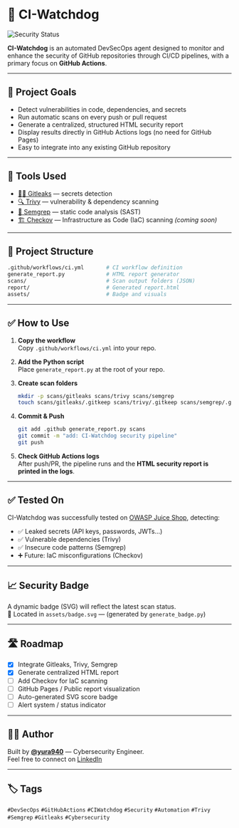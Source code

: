 # 🐶 CI-Watchdog   
![Security Status](./assets/badge.svg)

**CI-Watchdog** is an automated DevSecOps agent designed to monitor and enhance the security of GitHub repositories through CI/CD pipelines, with a primary focus on **GitHub Actions**.

---

## 🚀 Project Goals

- Detect vulnerabilities in code, dependencies, and secrets  
- Run automatic scans on every push or pull request  
- Generate a centralized, structured HTML security report  
- Display results directly in GitHub Actions logs (no need for GitHub Pages)  
- Easy to integrate into any existing GitHub repository  

---

## 🔧 Tools Used

- [🕵️‍♂️ Gitleaks](https://github.com/gitleaks/gitleaks) — secrets detection  
- [🔍 Trivy](https://github.com/aquasecurity/trivy) — vulnerability & dependency scanning  
- [📜 Semgrep](https://semgrep.dev) — static code analysis (SAST)  
- [🏗️ Checkov](https://www.checkov.io/) — Infrastructure as Code (IaC) scanning *(coming soon)*  

---

## 📂 Project Structure

```bash
.github/workflows/ci.yml       # CI workflow definition  
generate_report.py             # HTML report generator  
scans/                         # Scan output folders (JSON)  
report/                        # Generated report.html  
assets/                        # Badge and visuals  
```

---

## ✅ How to Use

1. **Copy the workflow**  
   Copy `.github/workflows/ci.yml` into your repo.

2. **Add the Python script**  
   Place `generate_report.py` at the root of your repo.

3. **Create scan folders**  
   ```bash
   mkdir -p scans/gitleaks scans/trivy scans/semgrep
   touch scans/gitleaks/.gitkeep scans/trivy/.gitkeep scans/semgrep/.gitkeep
   ```

4. **Commit & Push**  
   ```bash
   git add .github generate_report.py scans
   git commit -m "add: CI-Watchdog security pipeline"
   git push
   ```

5. **Check GitHub Actions logs**  
   After push/PR, the pipeline runs and the **HTML security report is printed in the logs**.

---

## ✅ Tested On

CI-Watchdog was successfully tested on [OWASP Juice Shop](https://github.com/juice-shop/juice-shop), detecting:

- ✅ Leaked secrets (API keys, passwords, JWTs…)  
- ✅ Vulnerable dependencies (Trivy)  
- ✅ Insecure code patterns (Semgrep)  
- ➕ Future: IaC misconfigurations (Checkov)  

---

## 📈 Security Badge

A dynamic badge (SVG) will reflect the latest scan status.  
📍 Located in `assets/badge.svg` — (generated by `generate_badge.py`)

---

## 🛣️ Roadmap

- [x] Integrate Gitleaks, Trivy, Semgrep  
- [x] Generate centralized HTML report  
- [ ] Add Checkov for IaC scanning  
- [ ] GitHub Pages / Public report visualization  
- [ ] Auto-generated SVG score badge  
- [ ] Alert system / status indicator  

---

## 👨‍💻 Author

Built by [**@yura940**](https://github.com/yura940) — Cybersecurity Engineer.  
Feel free to connect on [LinkedIn](https://www.linkedin.com/in/sami-brahimi/)

---

## 🏷️ Tags

`#DevSecOps` `#GitHubActions` `#CIWatchdog` `#Security` `#Automation` `#Trivy` `#Semgrep` `#Gitleaks` `#Cybersecurity`

